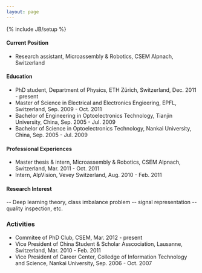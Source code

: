 ```yaml
---
layout: page
---
```

{% include JB/setup %}
#### Current Position

- Research assistant, Microassembly & Robotics, CSEM Alpnach, Switzerland


#### Education

- PhD student, Department of Physics, ETH Zürich, Switzerland, Dec. 2011 - present
- Master of Science in Electrical and Electronics Engieering, EPFL, Switzerland, Sep. 2009 - Oct. 2011
- Bachelor of Engineering in Optoelectronics Technology, Tianjin University, China, Sep. 2005 - Jul. 2009
- Bachelor of Science in Optoelectronics Technology, Nankai University, China, Sep. 2005 - Jul. 2009

#### Professional Experiences

- Master thesis & intern, Microassembly & Robotics, CSEM Alpnach, Switzerland, Mar. 2011 - Oct. 2011
- Intern, AlpVision, Vevey Switzerland, Aug. 2010 - Feb. 2011

#### Research Interest
-- Deep learning theory, class imbalance problem
-- signal representation
-- quality inspection, etc.

### Activities
- Commitee of PhD Club, CSEM, Mar. 2012 - present
- Vice President of China Student & Scholar Asscociation, Lausanne, Switzerland, Mar. 2010 - Feb. 2011
- Vice President of Career Center, Colledge of Information Technology and Science, Nankai University, Sep. 2006 - Oct. 2007

